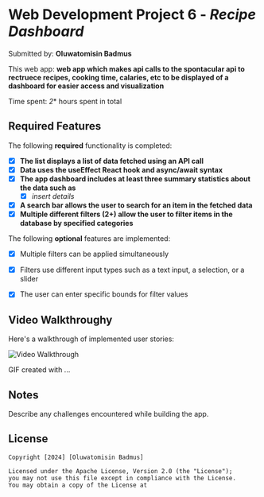 # Web Development Project 6 - *Recipe Dashboard*

Submitted by: **Oluwatomisin Badmus**

This web app: **web app which makes api calls to the spontacular api to rectruece recipes, cooking time, calaries, etc to be displayed of a dashboard for easier access and visualization**

Time spent: *2** hours spent in total


## Required Features

The following **required** functionality is completed:

- [x] **The list displays a list of data fetched using an API call**
- [x] **Data uses the useEffect React hook and async/await syntax**
- [x] **The app dashboard includes at least three summary statistics about the data such as**
  - [x] *insert details*
- [x] **A search bar allows the user to search for an item in the fetched data**
- [x] **Multiple different filters (2+) allow the user to filter items in the database by specified categories**

The following **optional** features are implemented:

- [x] Multiple filters can be applied simultaneously
- [x] Filters use different input types such as a text input, a selection, or a slider
- [x] The user can enter specific bounds for filter values


## Video Walkthroughy

Here's a walkthrough of implemented user stories:

<img src='https://submissions.us-east -1.linodeobjects.com/web102/W1MSwYv1.gif' title='Video Walkthrough' width='' alt='Video Walkthrough' />

<!-- Replace this with whatever GIF tool you used! -->
GIF created with ...  
<!-- Recommended tools:
[Kap](https://getkap.co/) for macOS
[ScreenToGif](https://www.screentogif.com/) for Windows
[peek](https://github.com/phw/peek) for Linux. -->

## Notes

Describe any challenges encountered while building the app.

## License

    Copyright [2024] [Oluwatomisin Badmus]

    Licensed under the Apache License, Version 2.0 (the "License");
    you may not use this file except in compliance with the License.
    You may obtain a copy of the License at
